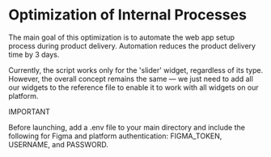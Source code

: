 # Optimization of Internal Processes

The main goal of this optimization is to automate the web app setup process during product delivery. Automation reduces the product delivery time by 3 days.

Currently, the script works only for the 'slider' widget, regardless of its type. However, the overall concept remains the same — we just need to add all our widgets to the reference file to enable it to work with all widgets on our platform.

IMPORTANT

Before launching, add a .env file to your main directory and include the following for Figma and platform authentication: FIGMA_TOKEN, USERNAME, and PASSWORD.
